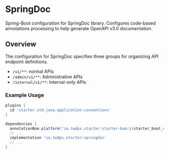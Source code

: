 # SpringDoc

Spring-Boot configuration for SpringDoc library.
Configures code-based annotations processing to help generate OpenAPI v3.0 documentation.

## Overview

The configuration for SpringDoc specifies three groups for organizing API endpoint definitions.

* `/v1/**`: normal APIs
* `/admin/v1/**`: Administrative APIs
* `/internal/v1/**`: Internal-only APIs

### Example Usage

```groovy
plugins {
  id 'starter.std.java.application-conventions'
}

dependencies {
  annotationBom platform("io.twdps.starter:starter-bom:${starter_boot_version}")
  // ...
  implementation 'io.twdps.starter:springdoc'
  // ...
}
```
